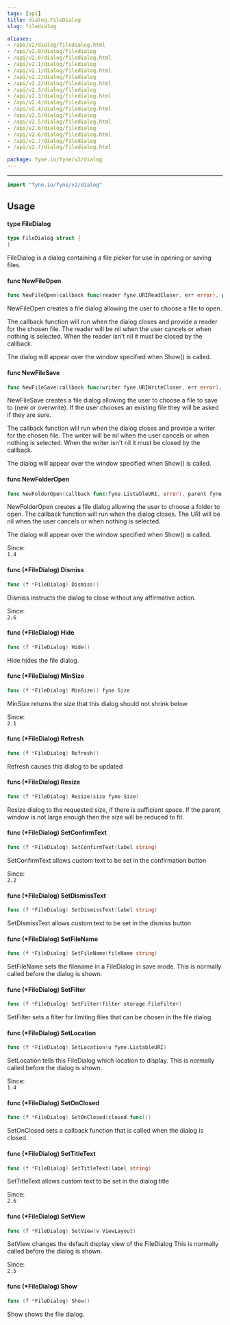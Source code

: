 ```yaml
---
tags: [api]
title: dialog.FileDialog
slug: filedialog

aliases:
- /api/v2/dialog/filedialog.html
- /api/v2.0/dialog/filedialog
- /api/v2.0/dialog/filedialog.html
- /api/v2.1/dialog/filedialog
- /api/v2.1/dialog/filedialog.html
- /api/v2.2/dialog/filedialog
- /api/v2.2/dialog/filedialog.html
- /api/v2.3/dialog/filedialog
- /api/v2.3/dialog/filedialog.html
- /api/v2.4/dialog/filedialog
- /api/v2.4/dialog/filedialog.html
- /api/v2.5/dialog/filedialog
- /api/v2.5/dialog/filedialog.html
- /api/v2.6/dialog/filedialog
- /api/v2.6/dialog/filedialog.html
- /api/v2.7/dialog/filedialog
- /api/v2.7/dialog/filedialog.html

package: fyne.io/fyne/v2/dialog
---
```



---
```go
import "fyne.io/fyne/v2/dialog"
```

## Usage

#### type FileDialog

```go
type FileDialog struct {
}
```

FileDialog is a dialog containing a file picker for use in opening or saving files.

#### func  NewFileOpen

```go
func NewFileOpen(callback func(reader fyne.URIReadCloser, err error), parent fyne.Window) *FileDialog
```
NewFileOpen creates a file dialog allowing the user to choose a file to open.

The callback function will run when the dialog closes and provide a reader for the chosen file. The reader will be nil when the user cancels or when nothing is selected. When the reader isn't nil it must be closed by the callback.

The dialog will appear over the window specified when Show() is called.

#### func  NewFileSave

```go
func NewFileSave(callback func(writer fyne.URIWriteCloser, err error), parent fyne.Window) *FileDialog
```
NewFileSave creates a file dialog allowing the user to choose a file to save to (new or overwrite). If the user chooses an existing file they will be asked if they are sure.

The callback function will run when the dialog closes and provide a writer for the chosen file. The writer will be nil when the user cancels or when nothing is selected. When the writer isn't nil it must be closed by the callback.

The dialog will appear over the window specified when Show() is called.

#### func  NewFolderOpen

```go
func NewFolderOpen(callback func(fyne.ListableURI, error), parent fyne.Window) *FileDialog
```
NewFolderOpen creates a file dialog allowing the user to choose a folder to open. The callback function will run when the dialog closes. The URI will be nil when the user cancels or when nothing is selected.

The dialog will appear over the window specified when Show() is called.


<div class="since">Since: <code>
1.4</code></div>

#### func (*FileDialog) Dismiss

```go
func (f *FileDialog) Dismiss()
```
Dismiss instructs the dialog to close without any affirmative action.


<div class="since">Since: <code>
2.6</code></div>

#### func (*FileDialog) Hide

```go
func (f *FileDialog) Hide()
```
Hide hides the file dialog.

#### func (*FileDialog) MinSize

```go
func (f *FileDialog) MinSize() fyne.Size
```
MinSize returns the size that this dialog should not shrink below


<div class="since">Since: <code>
2.1</code></div>

#### func (*FileDialog) Refresh

```go
func (f *FileDialog) Refresh()
```
Refresh causes this dialog to be updated

#### func (*FileDialog) Resize

```go
func (f *FileDialog) Resize(size fyne.Size)
```
Resize dialog to the requested size, if there is sufficient space. If the parent window is not large enough then the size will be reduced to fit.

#### func (*FileDialog) SetConfirmText

```go
func (f *FileDialog) SetConfirmText(label string)
```
SetConfirmText allows custom text to be set in the confirmation button


<div class="since">Since: <code>
2.2</code></div>

#### func (*FileDialog) SetDismissText

```go
func (f *FileDialog) SetDismissText(label string)
```
SetDismissText allows custom text to be set in the dismiss button

#### func (*FileDialog) SetFileName

```go
func (f *FileDialog) SetFileName(fileName string)
```
SetFileName sets the filename in a FileDialog in save mode. This is normally called before the dialog is shown.

#### func (*FileDialog) SetFilter

```go
func (f *FileDialog) SetFilter(filter storage.FileFilter)
```
SetFilter sets a filter for limiting files that can be chosen in the file dialog.

#### func (*FileDialog) SetLocation

```go
func (f *FileDialog) SetLocation(u fyne.ListableURI)
```
SetLocation tells this FileDialog which location to display. This is normally called before the dialog is shown.


<div class="since">Since: <code>
1.4</code></div>

#### func (*FileDialog) SetOnClosed

```go
func (f *FileDialog) SetOnClosed(closed func())
```
SetOnClosed sets a callback function that is called when the dialog is closed.

#### func (*FileDialog) SetTitleText

```go
func (f *FileDialog) SetTitleText(label string)
```
SetTitleText allows custom text to be set in the dialog title


<div class="since">Since: <code>
2.6</code></div>

#### func (*FileDialog) SetView

```go
func (f *FileDialog) SetView(v ViewLayout)
```
SetView changes the default display view of the FileDialog This is normally called before the dialog is shown.


<div class="since">Since: <code>
2.5</code></div>

#### func (*FileDialog) Show

```go
func (f *FileDialog) Show()
```
Show shows the file dialog.
